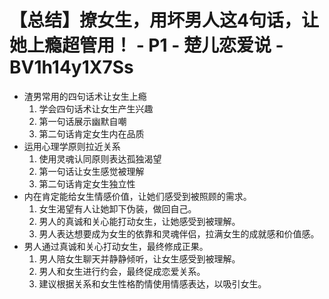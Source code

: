 # 【总结】撩女生，用坏男人这4句话，让她上瘾超管用！ - P1 - 楚儿恋爱说 - BV1h14y1X7Ss

-   渣男常用的四句话术让女生上瘾
    1.  学会四句话术让女生产生兴趣
    2.  第一句话展示幽默自嘲
    3.  第二句话肯定女生内在品质
-   运用心理学原则拉近关系
    1.  使用灵魂认同原则表达孤独渴望
    2.  第一句话让女生感觉被理解
    3.  第二句话肯定女生独立性
-   内在肯定能给女生情感价值，让她们感受到被照顾的需求。
    1.  女生渴望有人让她卸下伪装，做回自己。
    2.  男人的真诚和关心能打动女生，让她感受到被理解。
    3.  男人表达想要成为女生的依靠和灵魂伴侣，拉满女生的成就感和价值感。
-   男人通过真诚和关心打动女生，最终修成正果。
    1.  男人陪女生聊天并静静倾听，让女生感受到被理解。
    2.  男人和女生进行约会，最终促成恋爱关系。
    3.  建议根据关系和女生性格酌情使用情感表达，以吸引女生。